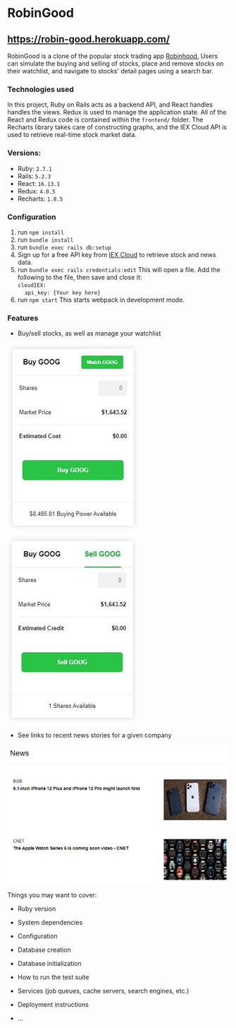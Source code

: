 # RobinGood

## https://robin-good.herokuapp.com/

RobinGood is a clone of the popular stock trading app [Robinhood.](https://robinhood.com/) Users can simulate the buying and selling of stocks, place and remove stocks on their watchlist, and navigate to stocks' detail pages using a search bar.

### Technologies used

In this project, Ruby on Rails acts as a backend API, and React handles handles the views. Redux is used to manage the application state. All of the React and Redux code is contained within the `frontend/` folder. The Recharts library takes care of constructing graphs, and the IEX Cloud API is used to retrieve real-time stock market data.

### Versions:

* Ruby: `2.7.1`
* Rails: `5.2.3`
* React: `16.13.1`
* Redux: `4.0.5`
* Recharts: `1.8.5`

### Configuration

1. run `npm install`
2. run `bundle install`
3. run `bundle exec rails db:setup`
4. Sign up for a free API key from [IEX Cloud](https://iexcloud.io/) to retrieve stock and news data.
5. run `bundle exec rails credentials:edit` This will open a file. Add the following to the file, then save and close it:<br/>
`cloudIEX:`<br/>
&nbsp;&nbsp;&nbsp;&nbsp;`api_key: {Your key here}`
6. run `npm start` This starts webpack in development mode.

### Features

* Buy/sell stocks, as well as manage your watchlist

![Buy Stock Form](/markdown_images/robingood_buy.JPG)
![Sell Stock Form](/markdown_images/robingood_sell.JPG)

* See links to recent news stories for a given company

![Stock News Form](/markdown_images/robingood_news.JPG)
  
  
Things you may want to cover:

* Ruby version

* System dependencies

* Configuration

* Database creation

* Database initialization

* How to run the test suite

* Services (job queues, cache servers, search engines, etc.)

* Deployment instructions

* ...
